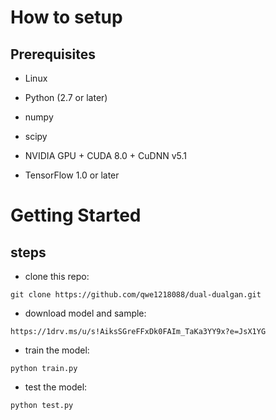 # How to setup

## Prerequisites

* Linux

* Python (2.7 or later)

* numpy

* scipy

* NVIDIA GPU + CUDA 8.0 + CuDNN v5.1

* TensorFlow 1.0 or later

# Getting Started
## steps
* clone this repo:

```
git clone https://github.com/qwe1218088/dual-dualgan.git

```

* download  model and sample:

```
https://1drv.ms/u/s!AiksSGreFFxDk0FAIm_TaKa3YY9x?e=JsX1YG
```

* train the model:

```
python train.py

```

* test the model:

```
python test.py
```


